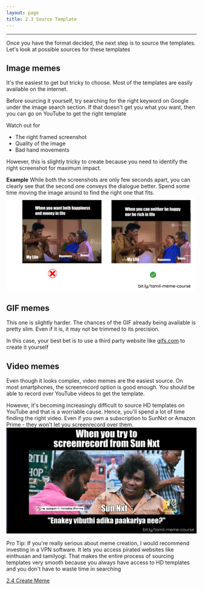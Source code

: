 ```yaml
---
layout: page
title: 2.3 Source Template
---
```

---

Once you have the format decided, the next step is to source the templates. Let's look at possible sources for these templates

## Image memes
It's the easiest to get but tricky to choose. Most of the templates are easily available on the internet.

Before sourcing it yourself, try searching for the right keyword on Google under the image search section. If that doesn't get you what you want, then you can go on YouTube to get the right template

Watch out for
- The right framed screenshot
- Quality of the image
- Bad hand movements

However, this is slightly tricky to create because you need to identify the right screenshot for maximum impact.

**Example**
While both the screenshots are only few seconds apart, you can clearly see that the second one conveys the dialogue better. Spend some time moving the image around to find the right one that fits.
![](/images/creation/template-image-meme.png)

## GIF memes
This one is slightly harder. The chances of the GIF already being available is pretty slim. Even if it is, it may not be trimmed to its precision.

In this case, your best bet is to use a third party website like [gifs.com](http://gifs.com) to create it yourself

## Video memes
Even though it looks complex, video memes are the easiest source. On most smartphones, the screenrecord option is good enough. You should be able to record over YouTube videos to get the template.

However, it's becoming increasingly difficult to source HD templates on YouTube and that is a worriable cause. Hence, you'll spend a lot of time finding the right video. Even if you own a subscription to SunNxt or Amazon Prime - they won't let you screenrecord over them.
![](/images/creation/template-source-sun-nxt.png)

Pro Tip: If you're really serious about meme creation, I would recommend investing in a VPN software. It lets you access pirated websites like einthusan and tamilyogi. That makes the entire process of sourcing templates very smooth because you always have access to HD templates and you don't have to waste time in searching

<a href = '/24-create-meme/' class ='nav-button'> 2.4 Create Meme </a>
